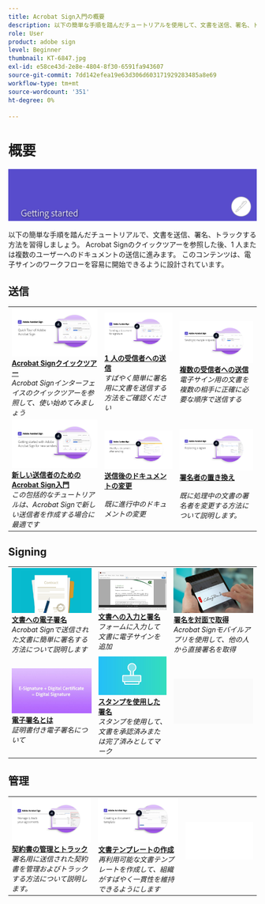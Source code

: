 ```yaml
---
title: Acrobat Sign入門の概要
description: 以下の簡単な手順を踏んだチュートリアルを使用して、文書を送信、署名、トラックする方法を習得してください
role: User
product: adobe sign
level: Beginner
thumbnail: KT-6847.jpg
exl-id: e58ce43d-2e8e-4804-8f30-6591fa943607
source-git-commit: 7dd142efea19e63d306d603171929283485a8e69
workflow-type: tm+mt
source-wordcount: '351'
ht-degree: 0%

---
```


# 概要

![「はじめに」に署名の画像](../assets/Hero-GettingStarted.png)

以下の簡単な手順を踏んだチュートリアルで、文書を送信、署名、トラックする方法を習得しましょう。 Acrobat Signのクイックツアーを参照した後、1 人または複数のユーザーへのドキュメントの送信に進みます。 このコンテンツは、電子サインのワークフローを容易に開始できるように設計されています。

## 送信

<table style="table-layout:fixed">
<tr>
 <td>
    <a href="quick-tour.md">
      <img alt="Acrobat Signクイックツアー" src="../assets/Quick-Tour.png" />
    </a>
    <div>
    <a href="quick-tour.md"><strong>Acrobat Signクイックツアー</strong></a>
    </div>
    <em>Acrobat Signインターフェイスのクイックツアーを参照して、使い始めてみましょう</em>
    <br>
  </td>
  <td>
    <a href="send-to-single-recipient.md">
      <img alt="1 人の受信者への送信" src="../assets/Send-to-single-recipient.png" />
    </a>
    <div>
    <a href="send-to-single-recipient.md"><strong>1 人の受信者への送信</strong></a>
    </div>
    <em>すばやく簡単に署名用に文書を送信する方法をご確認ください</em>
    <br>
  </td>
  <td>
    <a href="send-to-multiple-recipients.md">
      <img alt="複数の受信者への送信" src="../assets/Sending-to-multiple-recipients.png" />
    </a>
    <div>
    <a href="send-to-multiple-recipients.md"><strong>複数の受信者への送信</strong></a>
    </div>
    <em>電子サイン用の文書を複数の相手に正確に必要な順序で送信する</em>
    <br>
  </td>
</tr>
<tr>
  <td>
    <a href="new-sender.md">
      <img alt="新しい送信者のためのAcrobat Sign入門" src="../assets/gettingstartednew.png" />
    </a>
    <div>
    <a href="new-sender.md"><strong>新しい送信者のためのAcrobat Sign入門</strong></a>
    </div>
    <em>この包括的なチュートリアルは、Acrobat Signで新しい送信者を作成する場合に最適です</em>
    <br>
  </td>
 <td>
    <a href="modify-in-flight.md">
      <img alt="送信後のドキュメントの変更" src="../assets/Modifying-sending.png" />
    </a>
    <div>
    <a href="modify-in-flight.md"><strong>送信後のドキュメントの変更</strong></a>
    </div>
    <br>
    <em>既に進行中のドキュメントの変更</em>
  </td>
 <td>
    <a href="replace-signer.md">
      <img alt="署名者の置き換え" src="../assets/replace-signer.png" />
    </a>
    <div>
    <a href="replace-signer.md"><strong>署名者の置き換え</strong></a>
    </div>
    <br>
    <em>既に処理中の文書の署名者を変更する方法について説明します。</em>
  </td>
</tr>
</table>

## Signing

<table style="table-layout:fixed">
<tr>
  <td>
    <a href="electronically-sign-a-document.md">
      <img alt="文書への電子署名" src="../assets/Electronically-sign.png" />
    </a>
    <div>
    <a href="electronically-sign-a-document.md"><strong>文書への電子署名</strong></a>
    </div>
    <em>Acrobat Signで送信された文書に簡単に署名する方法について説明します</em>
    <br>
  </td>
  <td>
    <a href="fill-and-sign.md">
      <img alt="文書への入力と署名" src="../assets/FillandSign.png" />
    </a>
    <div>
    <a href="fill-and-sign.md"><strong>文書への入力と署名</strong></a>
    </div>
    <em>フォームに入力して文書に電子サインを追加</em>
    <br>
  </td>
  <td>
    <a href="sign-in-person.md">
      <img alt="署名を対面で取得" src="../assets/In-person.png" />
    </a>
    <div>
    <a href="sign-in-person.md"><strong>署名を対面で取得</strong></a>
    </div>
    <em>Acrobat Signモバイルアプリを使用して、他の人から直接署名を取得</em>
    <br>
  </td>
</tr>
<tr>
  <td>
    <a href="sign-with-a-digital-signature.md">
      <img alt="電子署名とは" src="../assets/Whatisdigsig_1280.jpg" />
    </a>
    <div>
    <a href="sign-with-a-digital-signature.md"><strong>電子署名とは</strong></a>
    </div>
    <em>証明書付き電子署名について</em>
    <br>
  </td>
  <td>
    <a href="sign-with-a-stamp.md">
      <img alt="スタンプを使用した署名" src="../assets/Stamp.png" />
    </a>
    <div>
    <a href="sign-with-a-stamp.md"><strong>スタンプを使用した署名</strong></a>
    </div>
    <em>スタンプを使用して、文書を承認済みまたは完了済みとしてマーク</em>
     <br>
  </td> 
  <td>
    <img alt="スペーサー" src="../assets/Grayspacer.png" />
    <div>
    <br>
  </td>
</tr>  
</table>

## 管理

<table style="table-layout:fixed">
<tr>
  <td>
    <a href="manage-and-track.md">
      <img alt="契約書の管理とトラック" src="../assets/Manage_1280.png" />
    </a>
    <div>
    <a href="manage-and-track.md"><strong>契約書の管理とトラック</strong></a>
    </div>
    <em>署名用に送信された契約書を管理およびトラックする方法について説明します。</em>
    <br>
  </td>
  <td>
    <a href="../sign-advanced-users/create-a-template.md">
      <img alt="文書テンプレートの作成" src="../assets/Template.png" />
    </a>
    <div>
    <a href="../sign-advanced-users/create-a-template.md"><strong>文書テンプレートの作成</strong></a>
    </div>
    <em>再利用可能な文書テンプレートを作成して、組織がすばやく一貫性を維持できるようにします</em>
    <br>
  </td>
  <td>
    <img alt="スペーサー" src="../assets/Whitespacer.png" />
    <div>
    <br>
  </td>
</tr>
</table>
